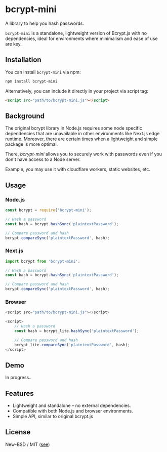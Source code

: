 # **bcrypt-mini**

<!-- [![npm](https://img.shields.io/npm/dw/bcrypt-mini?label=bcrypt-mini)](https://www.npmjs.com/package/bcrypt-mini) -->

A library to help you hash passwords.

`bcrypt-mini` is a standalone, lightweight version of Bcrypt.js with no dependencies, ideal for environments where minimalism and ease of use are key.

## **Installation**

You can install `bcrypt-mini` via npm:

```bash
npm install bcrypt-mini
```

Alternatively, you can include it directly in your project via script tag:

```html
<script src="path/to/bcrypt-mini.js"></script>
```

## **Background**

The original bcrypt library in Node.js requires some node specific dependencies that are unavailable in other environments like Next.js edge runtime. Moreover, there are certain times when a lightweight and simple package is more optimal.

There, *bcrypt-mini* allows you to securely work with passwords even if you don't have access to a Node server.

Example, you may use it with cloudflare workers, static websites, etc.



## **Usage**

### **Node.js**

```javascript
const bcrypt = require('bcrypt-mini');

// Hash a password
const hash = bcrypt.hashSync('plaintextPassword');

// Compare password and hash
bcrypt.compareSync('plaintextPassword', hash);
```

### **Next.js**

```javascript
import bcrypt from 'bcrypt-mini';

// Hash a password
const hash = bcrypt.hashSync('plaintextPassword');

// Compare password and hash
bcrypt.compareSync('plaintextPassword', hash);
```

### **Browser**

```javascript
<script src="path/to/bcrypt-mini.js"></script>

<script>
    // Hash a password
    const hash = bcrypt_lite.hashSync('plaintextPassword');

    // Compare password and hash
    bcrypt_lite.compareSync('plaintextPassword', hash);
</script>
```

## **Demo**

In progress..

## **Features**

- Lightweight and standalone – no external dependencies.
- Compatible with both Node.js and browser environments.
- Simple API, similar to original bcrypt.js

## **License**

New-BSD / MIT ([see](https://github.com/dabasjayant/bcrypt-mini/blob/master/LICENSE))